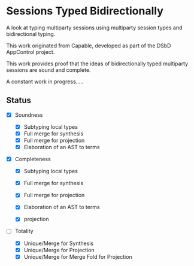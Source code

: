 # Sessions Typed Bidirectionally

A look at typing multiparty sessions using multiparty session types and bidirectional typing.

This work originated from Capable, developed as part of the DSbD AppControl project.

This work provides proof that the ideas of bidirectionally typed multiparty sessions are sound and complete.


A constant work in progress.....

## Status

+ [X] Soundness
  + [X] Subtyping local types
  + [X] Full merge for synthesis
  + [X] Full merge for projection
  + [X] Elaboration of an AST to terms

+ [x] Completeness

  + [X] Subtyping local types
  + [X] Full merge for synthesis
  + [X] Full merge for projection
  + [x] Elaboration of an AST to terms

  + [x] projection

+ [ ] Totality
  + [X] Unique/Merge for Synthesis
  + [x] Unique/Merge for Projection
  + [x] Unique/Merge for Merge Fold for Projection
